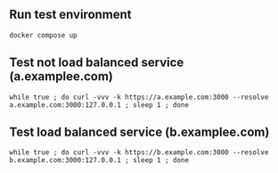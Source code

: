 ## Run test environment

`docker compose up`

## Test not load balanced service (a.examplee.com)

`while true ; do curl -vvv -k https://a.example.com:3000 --resolve a.example.com:3000:127.0.0.1 ; sleep 1 ; done`

## Test load balanced service (b.examplee.com)

`while true ; do curl -vvv -k https://b.example.com:3000 --resolve b.example.com:3000:127.0.0.1 ; sleep 1 ; done`
